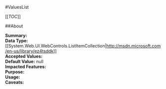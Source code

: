#ValuesList

[[_TOC_]]

##About

**Summary:**   
**Data Type:** [[System.Web.UI.WebControls.ListItemCollection|http://msdn.microsoft.com/en-us/library/ez4tsddk]]  
**Accepted Values:**   
**Default Value:** null  
**Impacted Features:**   
**Purpose:**   
**Usage:**   
**Caveats:**   

